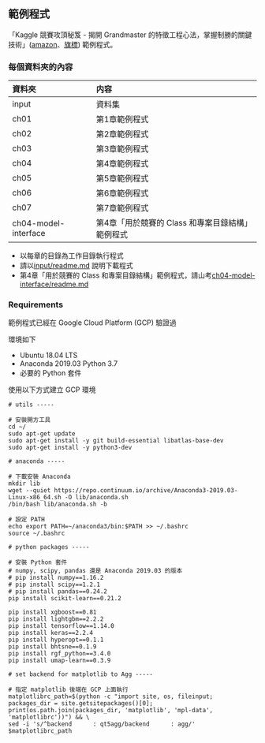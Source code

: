 ## 範例程式

「Kaggle 競賽攻頂秘笈 - 揭開 Grandmaster 的特徵工程心法，掌握制勝的關鍵技術」([amazon](https://www.amazon.co.jp/dp/4297108437)、[旗標](https://www.flag.com.tw/books/product/F1365)) 範例程式。


### 每個資料夾的內容

|資料夾 | 内容 |
|:----|:-------|
| input | 資料集 |
| ch01 | 第1章範例程式 |
| ch02 | 第2章範例程式 |
| ch03 | 第3章範例程式 |
| ch04 | 第4章範例程式 |
| ch05 | 第5章範例程式 |
| ch06 | 第6章範例程式 |
| ch07 | 第7章範例程式 |
| ch04-model-interface | 第4章「用於競賽的 Class 和專案目錄結構」範例程式 |

* 以每章的目錄為工作目錄執行程式
* 請以[input/readme.md](input/readme.md) 說明下載程式
* 第4章「用於競賽的 Class 和專案目錄結構」範例程式，請山考[ch04-model-interface/readme.md](ch04-model-interface) 


### Requirements

範例程式已經在 Google Cloud Platform (GCP) 驗證過

環境如下

* Ubuntu 18.04 LTS  
* Anaconda 2019.03 Python 3.7
* 必要的 Python 套件

使用以下方式建立 GCP 環境
```
# utils -----

# 安裝開方工具
cd ~/
sudo apt-get update
sudo apt-get install -y git build-essential libatlas-base-dev
sudo apt-get install -y python3-dev

# anaconda -----

# 下載安裝 Anaconda
mkdir lib
wget --quiet https://repo.continuum.io/archive/Anaconda3-2019.03-Linux-x86_64.sh -O lib/anaconda.sh
/bin/bash lib/anaconda.sh -b

# 設定 PATH
echo export PATH=~/anaconda3/bin:$PATH >> ~/.bashrc
source ~/.bashrc

# python packages -----

# 安裝 Python 套件
# numpy, scipy, pandas 還是 Anaconda 2019.03 的版本
# pip install numpy==1.16.2 
# pip install scipy==1.2.1 
# pip install pandas==0.24.2
pip install scikit-learn==0.21.2

pip install xgboost==0.81
pip install lightgbm==2.2.2
pip install tensorflow==1.14.0
pip install keras==2.2.4
pip install hyperopt==0.1.1
pip install bhtsne==0.1.9
pip install rgf_python==3.4.0
pip install umap-learn==0.3.9

# set backend for matplotlib to Agg -----

# 指定 matplotlib 後端在 GCP 上面執行
matplotlibrc_path=$(python -c "import site, os, fileinput; packages_dir = site.getsitepackages()[0]; print(os.path.join(packages_dir, 'matplotlib', 'mpl-data', 'matplotlibrc'))") && \
sed -i 's/^backend      : qt5agg/backend      : agg/' $matplotlibrc_path
```
